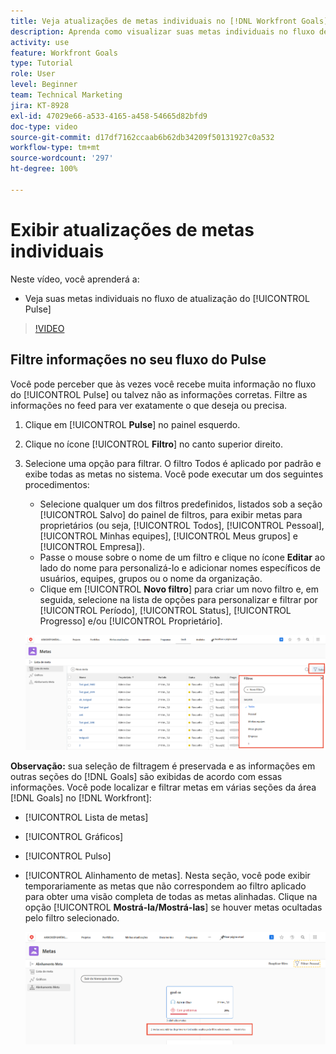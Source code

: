 ```yaml
---
title: Veja atualizações de metas individuais no [!DNL Workfront Goals]
description: Aprenda como visualizar suas metas individuais no fluxo de atualização do [!UICONTROL Pulse] em [!DNL   Goals].
activity: use
feature: Workfront Goals
type: Tutorial
role: User
level: Beginner
team: Technical Marketing
jira: KT-8928
exl-id: 47029e66-a533-4165-a458-54665d82bfd9
doc-type: video
source-git-commit: d17df7162ccaab6b62db34209f50131927c0a532
workflow-type: tm+mt
source-wordcount: '297'
ht-degree: 100%

---
```


# Exibir atualizações de metas individuais

Neste vídeo, você aprenderá a:

* Veja suas metas individuais no fluxo de atualização do [!UICONTROL Pulse]

>[!VIDEO](https://video.tv.adobe.com/v/335200/?quality=12&learn=on&enablevpops)

## Filtre informações no seu fluxo do Pulse

Você pode perceber que às vezes você recebe muita informação no fluxo do [!UICONTROL Pulse] ou talvez não as informações corretas. Filtre as informações no feed para ver exatamente o que deseja ou precisa.

1. Clique em [!UICONTROL **Pulse**] no painel esquerdo.
1. Clique no ícone [!UICONTROL **Filtro**] no canto superior direito.
1. Selecione uma opção para filtrar. O filtro Todos é aplicado por padrão e exibe todas as metas no sistema. Você pode executar um dos seguintes procedimentos:

   * Selecione qualquer um dos filtros predefinidos, listados sob a seção [!UICONTROL Salvo] do painel de filtros, para exibir metas para proprietários (ou seja, [!UICONTROL Todos], [!UICONTROL Pessoal], [!UICONTROL Minhas equipes], [!UICONTROL Meus grupos] e [!UICONTROL Empresa]).
   * Passe o mouse sobre o nome de um filtro e clique no ícone **Editar** ao lado do nome para personalizá-lo e adicionar nomes específicos de usuários, equipes, grupos ou o nome da organização.
   * Clique em [!UICONTROL **Novo filtro**] para criar um novo filtro e, em seguida, selecione na lista de opções para personalizar e filtrar por [!UICONTROL Período], [!UICONTROL Status], [!UICONTROL Progresso] e/ou [!UICONTROL Proprietário].

   ![Imagem do painel de [!UICONTROL Filtros] no [!DNL Workfront Goals]](assets/18-workfront-goals-pulse-stream.png)

**Observação:** sua seleção de filtragem é preservada e as informações em outras seções do [!DNL Goals] são exibidas de acordo com essas informações. Você pode localizar e filtrar metas em várias seções da área [!DNL Goals] no [!DNL Workfront]:

* [!UICONTROL Lista de metas]
* [!UICONTROL Gráficos]
* [!UICONTROL Pulso]
* [!UICONTROL Alinhamento de metas]. Nesta seção, você pode exibir temporariamente as metas que não correspondem ao filtro aplicado para obter uma visão completa de todas as metas alinhadas. Clique na opção [!UICONTROL **Mostrá-la/Mostrá-las**] se houver metas ocultadas pelo filtro selecionado.

  ![](assets/19-workfront-goals-filter-show-it.png)
